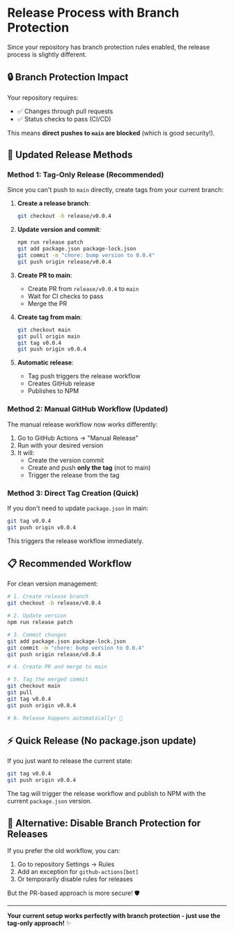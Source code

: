 # Release Process with Branch Protection

Since your repository has branch protection rules enabled, the release process is slightly different.

## 🔒 **Branch Protection Impact**

Your repository requires:

- ✅ Changes through pull requests
- ✅ Status checks to pass (CI/CD)

This means **direct pushes to `main` are blocked** (which is good security!).

## 🚀 **Updated Release Methods**

### Method 1: Tag-Only Release (Recommended)

Since you can't push to `main` directly, create tags from your current branch:

1. **Create a release branch**:

   ```bash
   git checkout -b release/v0.0.4
   ```

2. **Update version and commit**:

   ```bash
   npm run release patch
   git add package.json package-lock.json
   git commit -m "chore: bump version to 0.0.4"
   git push origin release/v0.0.4
   ```

3. **Create PR to main**:
   - Create PR from `release/v0.0.4` to `main`
   - Wait for CI checks to pass
   - Merge the PR

4. **Create tag from main**:

   ```bash
   git checkout main
   git pull origin main
   git tag v0.0.4
   git push origin v0.0.4
   ```

5. **Automatic release**:
   - Tag push triggers the release workflow
   - Creates GitHub release
   - Publishes to NPM

### Method 2: Manual GitHub Workflow (Updated)

The manual release workflow now works differently:

1. Go to GitHub Actions → "Manual Release"
2. Run with your desired version
3. It will:
   - Create the version commit
   - Create and push **only the tag** (not to main)
   - Trigger the release from the tag

### Method 3: Direct Tag Creation (Quick)

If you don't need to update `package.json` in main:

```bash
git tag v0.0.4
git push origin v0.0.4
```

This triggers the release workflow immediately.

## 📋 **Recommended Workflow**

For clean version management:

```bash
# 1. Create release branch
git checkout -b release/v0.0.4

# 2. Update version
npm run release patch

# 3. Commit changes
git add package.json package-lock.json
git commit -m "chore: bump version to 0.0.4"
git push origin release/v0.0.4

# 4. Create PR and merge to main

# 5. Tag the merged commit
git checkout main
git pull
git tag v0.0.4
git push origin v0.0.4

# 6. Release happens automatically! 🎉
```

## ⚡ **Quick Release (No package.json update)**

If you just want to release the current state:

```bash
git tag v0.0.4
git push origin v0.0.4
```

The tag will trigger the release workflow and publish to NPM with the current `package.json` version.

## 🔄 **Alternative: Disable Branch Protection for Releases**

If you prefer the old workflow, you can:

1. Go to repository Settings → Rules
2. Add an exception for `github-actions[bot]`
3. Or temporarily disable rules for releases

But the PR-based approach is more secure! 🛡️

---

**Your current setup works perfectly with branch protection - just use the tag-only approach!** ✨

